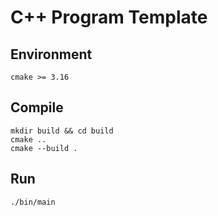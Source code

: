 # C++ Program Template

## Environment
```
cmake >= 3.16
```

## Compile
```
mkdir build && cd build
cmake ..
cmake --build .
```

## Run
```
./bin/main
```